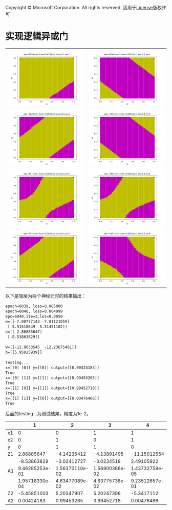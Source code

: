 Copyright © Microsoft Corporation. All rights reserved.
  适用于[License](https://github.com/Microsoft/ai-edu/blob/master/LICENSE.md)版权许可

# 实现逻辑异或门

|||
|---|---|
|<img src='./Images/9/binary_result_1.png'/>|<img src='./Images/9/binary_result_2.png'/>|
|<img src='./Images/9/binary_result_3.png'/>|<img src='./Images/9/binary_result_4.png'/>|
|<img src='./Images/9/binary_result_5.png'/>|<img src='./Images/9/binary_result_6.png'/>|
|<img src='./Images/9/binary_result_7.png'/>|<img src='./Images/9/binary_result_8.png'/>|


以下是隐层为两个神经元时的结果输出：

```
epoch=6039, loss=0.005000
epoch=6040, loss=0.004999
epc=6040,ite=3,los=0.0050
w=[[-7.00777143 -7.01121059]
 [ 5.51518649  5.51451102]]
b=[[ 2.86885647]
 [-8.53863829]]

w=[[-12.0633545  -12.23675401]]
b=[[5.95925939]]

testing...
x=[[0] [0]] y=[[0]] output=[[0.00424183]]
True
x=[[0] [1]] y=[[1]] output=[[0.99453265]]
True
x=[[1] [0]] y=[[1]] output=[[0.99452718]]
True
x=[[1] [1]] y=[[0]] output=[[0.00476486]]
True
```

后面的testing...为测试结果，精度为1e-2。


||1|2|3|4|
|---|---|---|---|---|
|x1|0|0|1|1|
|x2|0|1|0|1|
|y|0|1|1|0|
|Z1|2.86885647|-4.14235412|-4.13891495|-11.15012554|
||-8.53863829|-3.02412727|-3.0234518|2.49105922|
|A1|9.46285253e-01|1.56370110e-02|1.56900366e-02 |1.43732759e-05|
||1.95718330e-04|4.63477089e-02|4.63775738e-02|9.23512657e-01|
|Z2|-5.45851003|5.20347907|5.20247396|-5.3417112|
|A2|0.00424183|0.99453265|0.99452718|0.00476486|